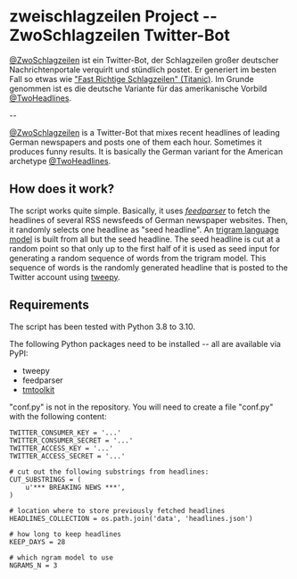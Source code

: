 # zweischlagzeilen Project -- ZwoSchlagzeilen Twitter-Bot

[@ZwoSchlagzeilen](https://twitter.com/ZwoSchlagzeilen) ist ein Twitter-Bot, der Schlagzeilen großer deutscher
Nachrichtenportale verquirlt und stündlich postet. Er generiert im besten Fall so etwas wie
["Fast Richtige Schlagzeilen" (Titanic)](http://www.titanic-magazin.de/newsticker/kategorie/fast-richtige-schlagzeilen/).
Im Grunde genommen ist es die deutsche Variante für das amerikanische Vorbild
[@TwoHeadlines](https://twitter.com/TwoHeadlines).

--

[@ZwoSchlagzeilen](https://twitter.com/ZwoSchlagzeilen) is a Twitter-Bot that mixes recent headlines of leading German
newspapers and posts one of them each hour. Sometimes it produces funny results. It is basically the German variant for
the American archetype [@TwoHeadlines](https://twitter.com/TwoHeadlines).

## How does it work?

The script works quite simple. Basically, it uses *[feedparser](https://pythonhosted.org/feedparser/)* to fetch the
headlines of several RSS newsfeeds of German newspaper websites. Then, it randomly selects one headline as
"seed headline". An [trigram language model](https://web.stanford.edu/~jurafsky/slp3/3.pdf) is built from all but the
seed headline. The seed headline is cut at a random point so that only up to the first half of it is used as seed input
for generating a random sequence of words from the trigram model. This sequence of words is the randomly generated
headline that is posted to the Twitter account using [tweepy](http://www.tweepy.org/).


## Requirements

The script has been tested with Python 3.8 to 3.10.

The following Python packages need to be installed -- all are available via PyPI:

* tweepy
* feedparser
* [tmtoolkit](https://tmtoolkit.readthedocs.io/en/latest/)

"conf.py" is not in the repository. You will need to create a file "conf.py" with the following content:

```
TWITTER_CONSUMER_KEY = '...'
TWITTER_CONSUMER_SECRET = '...'
TWITTER_ACCESS_KEY = '...'
TWITTER_ACCESS_SECRET = '...'

# cut out the following substrings from headlines:
CUT_SUBSTRINGS = (
    u'*** BREAKING NEWS ***',
)

# location where to store previously fetched headlines
HEADLINES_COLLECTION = os.path.join('data', 'headlines.json')

# how long to keep headlines
KEEP_DAYS = 28

# which ngram model to use
NGRAMS_N = 3
```
